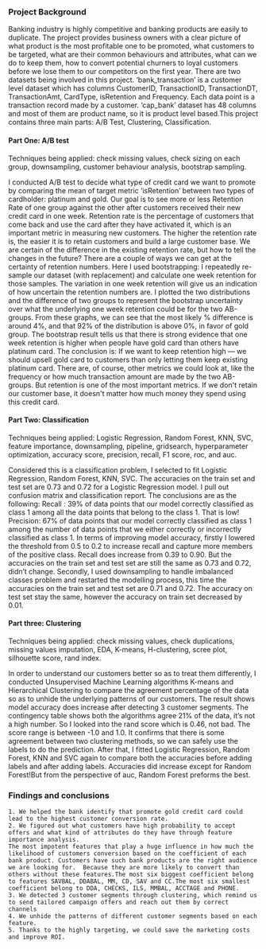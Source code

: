 ### Project Background

Banking industry is highly competitive and banking products are easily to duplicate. The project provides business owners with a clear picture of what product is the most profitable one to be promoted, what customers to be targeted, what are their common behaviours and attributes, what can we do to keep them, how to convert potential churners to loyal customers before we lose them to our competitors on the first year.
There are two datasets being involved in this project. ‘bank_transaction’ is a customer level dataset which has columns CustomerID, TransactionID, TransactionDT, TransactionAmt, CardType, isRetention and Frequency. Each data point is a transaction record made by a customer. ‘cap_bank’ dataset has 48 columns and most of them are product name, so it is product level based.This project contains three main parts: A/B Test, Clustering, Classification.



#### Part One: A/B test

Techniques being applied: check missing values, check sizing on each group, downsampling, customer behaviour analysis, bootstrap sampling.

I conducted A/B test to decide what type of credit card we want to promote by comparing the mean of target metric ‘isRetention’ between two types of cardholder: platinum and gold.  Our goal is to see more or less Retention Rate of one group against the other after customers received their new credit card in one week. Retention rate is the percentage of customers that come back and use the card after they have activated it, which is an important metric in measuring new customers. The higher the retention rate is, the easier it is to retain customers and build a large customer base. We are certain of the difference in the existing retention rate, but how to tell the changes in the future? There are a couple of ways we can get at the certainty of retention numbers. Here I used bootstrapping: I repeatedly re-sample our dataset (with replacement) and calculate one week retention for those samples. The variation in one week retention will give us an indication of how uncertain the retention numbers are. I plotted the two distributions and the difference of two groups to represent the bootstrap uncertainty over what the underlying one week retention could be for the two AB-groups. From these graphs, we can see that the most likely % difference is around 4%, and that 92% of the distribution is above 0%, in favor of gold group. The bootstrap result tells us that there is strong evidence that one week retention is higher when people have gold card than others have platinum card. The conclusion is: If we want to keep retention high — we should upsell gold card to customers than only letting them keep existing platinum card.
There are, of course, other metrics we could look at, like the frequency or how much transaction amount are made by the two AB-groups. But retention is one of the most important metrics. If we don't retain our customer base, it doesn't matter how much money they spend using this credit card.




#### Part Two: Classification 

Techniques being applied: Logistic Regression, Random Forest, KNN, SVC, feature importance, downsampling, pipeline, gridsearch, hyperparameter optimization, accuracy score, precision, recall, F1 score, roc, and auc.

Considered this is a classification problem, I selected to fit Logistic Regression, Random Forest, KNN, SVC.
The accuracies on the train set and test set are 0.73 and 0.72 for a Logistic Regression model. I pull out confusion matrix and classification report. The conclusions are as the following: 
Recall : 39% of data points that our model correctly classified as class 1 among all the data points that belong to the class 1. That is low!
Precision: 67% of data points that our model correctly classified as class 1 among the number of data points that we either correctly or incorrectly classified as class 1.
In terms of improving model accuracy, firstly I lowered the threshold from 0.5 to 0.2 to increase recall and capture more members of the positive class. Recall does increase from 0.39 to 0.90. But the accuracies on the train set and test set are still the same as 0.73 and 0.72, didn’t change. Secondly, I used downsampling to handle imbalanced classes problem and restarted the modelling process, this time the accuracies on the train set and test set are 0.71 and 0.72. The accuracy on test set stay the same, however the accuracy on train set decreased by 0.01.



#### Part three: Clustering

Techniques being applied: check missing values, check duplications, missing values imputation, EDA, K-means, H-clustering, scree plot, silhouette score, rand index.

In order to understand our customers better so as to treat them differently, I conducted Unsupervised Machine Learning algorithms K-means and Hierarchical Clustering to compare the agreement percentage of the data so as to unhide the underlying patterns of our customers. The result shows model accuracy does increase after detecting 3 customer segments. The contingency table shows both the algorithms agree 21% of the data, it’s not a high number. So I looked into the rand score which is 0.46, not bad. The score range is between -1.0 and 1.0. It  confirms that there is some agreement between two clustering methods, so we can safely use the labels to do the prediction. After that, I fitted Logistic Regression, Random Forest, KNN and SVC again to compare both the accuracies before adding labels and after adding labels. Accuracies did increase except for Random Forest!But from the perspective of auc, Random Forest preforms the best.




### Findings and conclusions 

    1. We helped the bank identify that promote gold credit card could lead to the highest customer conversion rate.
    2. We figured out what customers have high probability to accept offers and what kind of attributes do they have through feature importance analysis.
    The most impotent features that play a huge influence in how much the likelihood of customers conversion based on the coefficient of each bank product. Customers have such bank products are the right audience we are looking for.  Because they are more likely to convert than others without these features.The most six biggest coefficient belong to features SAVBAL, DDABAL, MM, CD, SAV and CC.The most six smallest coefficient belong to DDA, CHECKS, ILS, MMBAL, ACCTAGE and PHONE.
    3. We detected 3 customer segments through clustering, which remind us to send tailored campaign offers and reach out them by correct channels
    4. We unhide the patterns of different customer segments based on each feature.
    5. Thanks to the highly targeting, we could save the marketing costs and improve ROI.

